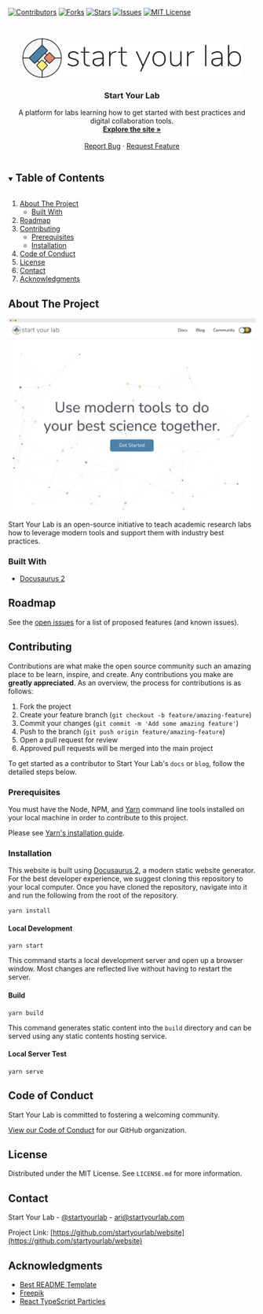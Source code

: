 <!--
*** We're using markdown "reference style" links for readability.
*** Reference links are enclosed in brackets [ ] instead of parentheses ( ).
*** TODO: See the bottom of this document for the declaration of the reference variables
*** for contributors-url, forks-url, etc. Alternative option for links:
*** https://www.markdownguide.org/basic-syntax/#reference-style-links
-->
[![Contributors][contributors-shield]][contributors-url]
[![Forks][forks-shield]][forks-url]
[![Stars][stars-shield]][stars-url]
[![Issues][issues-shield]][issues-url]
[![MIT License][license-shield]][license-url]

<!-- PROJECT LOGO -->
<br />
<p align="center">
  <a href="https://github.com/startyourlab/website">
    <img src="static/img/logo.png" alt="Logo" height="80">
  </a>

  <h3 align="center">Start Your Lab</h3>

  <p align="center">
    A platform for labs learning how to get started with best practices and digital collaboration tools.
    <br />
    <a href="https://www.startyourlab.com"><strong>Explore the site »</strong></a>
    <br />
    <br />
    <a href="https://github.com/startyourlab/website/issues">Report Bug</a>
    ·
    <a href="https://github.com/startyourlab/website/issues">Request Feature</a>
  </p>
</p>



<!-- TABLE OF CONTENTS -->
<details open="open">
  <summary><h2 style="display: inline-block">Table of Contents</h2></summary>
  <ol>
    <li>
      <a href="#about-the-project">About The Project</a>
      <ul>
        <li><a href="#built-with">Built With</a></li>
      </ul>
    </li>
    <li><a href="#roadmap">Roadmap</a></li>
    <li>
      <a href="#contributing">Contributing</a>
      <ul>
        <li><a href="#prerequisites">Prerequisites</a></li>
        <li><a href="#installation">Installation</a></li>
      </ul>
    </li>
    <li><a href="#code-of-conduct">Code of Conduct</a></li>
    <li><a href="#license">License</a></li>
    <li><a href="#contact">Contact</a></li>
    <li><a href="#acknowledgments">Acknowledgments</a></li>
  </ol>
</details>

## About The Project

[![Start Your Lab Screen Shot][product-screenshot]](https://www.startyourlab.com)

Start Your Lab is an open-source initiative to teach academic research
labs how to leverage modern tools and support them with industry best practices.

### Built With

* [Docusaurus 2](https://v2.docusaurus.io/)

<!-- TODO: ROADMAP -->
## Roadmap

See the [open issues](https://github.com/startyourlab/website/issues) for a list of proposed features (and known issues).

<!-- TODO: CONTRIBUTING -->
## Contributing

Contributions are what make the open source community such an amazing place to be
learn, inspire, and create. Any contributions you make are **greatly appreciated**.
As an overview, the process for contributions is as follows:

1. Fork the project
2. Create your feature branch (`git checkout -b feature/amazing-feature`)
3. Commit your changes (`git commit -m 'Add some amazing feature'`)
4. Push to the branch (`git push origin feature/amazing-feature`)
5. Open a pull request for review
6. Approved pull requests will be merged into the main project

To get started as a contributor to Start Your Lab's `docs` or `blog`, follow the detailed
steps below.

### Prerequisites

You must have the Node, NPM, and [Yarn](https://yarnpkg.com)
command line tools installed on your local machine in order to contribute to this project.

Please see [Yarn's installation guide](https://yarnpkg.com/getting-started/install).

### Installation

This website is built using [Docusaurus 2](https://v2.docusaurus.io/), a modern static website generator.
For the best developer experience, we suggest cloning this repository to your local computer. Once you
have cloned the repository, navigate into it and run the following from the root of the repository.

```console
yarn install
```

#### Local Development

```console
yarn start
```

This command starts a local development server and open up a browser window. Most changes are reflected live without having to restart the server.

#### Build

```console
yarn build
```

This command generates static content into the `build` directory and can be served using any static contents hosting service.

#### Local Server Test

```console
yarn serve
```

## Code of Conduct

Start Your Lab is committed to fostering a welcoming community.

[View our Code of Conduct](https://github.com/startyourlab/.github/tree/main/CODE_OF_CONDUCT.md) for our GitHub organization.

<!-- LICENSE -->
## License

Distributed under the MIT License. See `LICENSE.md` for more information.

<!-- CONTACT -->
## Contact

Start Your Lab - [@startyourlab](https://twitter.com/startyourlab) - ari@startyourlab.com

Project Link: [https://github.com/startyourlab/website](https://github.com/startyourlab/website)

<!-- ACKNOWLEDGMENTS -->
## Acknowledgments

* [Best README Template](https://github.com/othneildrew/Best-README-Template)
* [Freepik](https://www.freepik.com/)
* [React TypeScript Particles](https://www.npmjs.com/package/react-tsparticles)

<!-- MARKDOWN LINKS & IMAGES -->
<!-- https://www.markdownguide.org/basic-syntax/#reference-style-links -->
[contributors-shield]: https://img.shields.io/github/contributors/startyourlab/website?style=for-the-badge
[contributors-url]: https://github.com/startyourlab/website/graphs/contributors
[forks-shield]: https://img.shields.io/github/forks/startyourlab/website?style=for-the-badge
[forks-url]: https://github.com/staryourlab/website/network/members
[stars-shield]: https://img.shields.io/github/stars/startyourlab/website?style=for-the-badge
[stars-url]: https://github.com/staryourlab/website/stargazers
[issues-shield]: https://img.shields.io/github/issues/startyourlab/website?style=for-the-badge
[issues-url]: https://github.com/staryourlab/website/issues
[license-shield]: https://img.shields.io/github/license/startyourlab/git-goals-tutorial?style=for-the-badge
[license-url]: https://github.com/startyourlab/git-goals-tutorial/blob/main/LICENSE.md

[product-screenshot]: static/img/product-screenshot.png
